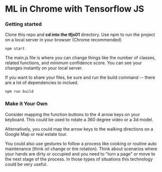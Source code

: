 # ML in Chrome with Tensorflow JS

### Getting started

Clone this repo and <b>cd into the tfjs01</b> directory. 
Use npm to run the project on a local server in your browser (Chrome recommended)
```
npm start
```
The main.js file is where you can change things like the number of classes, related functions, and minimum confidence score. You can see your changes instantly on your local server.

If you want to share your files, be sure and run the build command -- there are a lot of dependencies to inclued.

```
npm run build
```
### Make it Your Own
Consider mapping the function buttons to the 4 arrow keys on your keyboard. This could be used to rotate a 360 degree video or a 3d model. 

Alternatively, you could map the arrow keys to the walking directions on a Google Map or real estate tour.

You could also use gestures to follow a process like cooking or routine auto maintenance (think oil change or tire rotation). Think about scenarios where your hands are dirty or occupied and you need to "turn a page" or move to the next stage of the process. In those types of situations this technology could be very useful.



